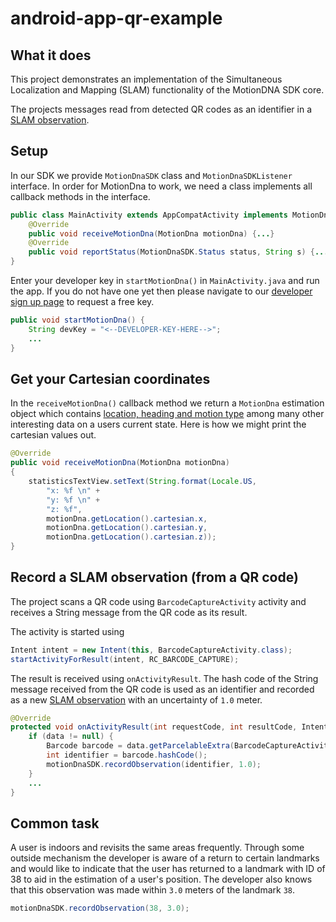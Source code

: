 # android-app-qr-example

## What it does

This project demonstrates an implementation of the Simultaneous Localization and Mapping (SLAM) functionality of the MotionDNA SDK core.

The projects messages read from detected QR codes as an identifier in a [SLAM observation](https://github.com/navisens/NaviDocs/blob/master/API.Android.md#simultaneous-localization-and-mapping-slam).

## Setup

In our SDK we provide `MotionDnaSDK` class and `MotionDnaSDKListener` interface. In order for MotionDna to work, we need a class implements all callback methods in the interface.

```java
public class MainActivity extends AppCompatActivity implements MotionDnaSDKListener {
    @Override
    public void receiveMotionDna(MotionDna motionDna) {...}
    @Override
    public void reportStatus(MotionDnaSDK.Status status, String s) {...}
}
```

Enter your developer key in `startMotionDna()` in `MainActivity.java` and run the app. If you do not have one yet then please navigate to our [developer sign up page](https://www.navisens.com/index.html#contact) to request a free key.

```java
public void startMotionDna() {
    String devKey = "<--DEVELOPER-KEY-HERE-->";
    ...
}
```

## Get your Cartesian coordinates

In the `receiveMotionDna()` callback method we return a `MotionDna` estimation object which contains [location, heading and motion type](https://github.com/navisens/NaviDocs/blob/master/API.Android.md#estimation-properties) among many other interesting data on a users current state. Here is how we might print the cartesian values out.

```java
@Override
public void receiveMotionDna(MotionDna motionDna)
{
    statisticsTextView.setText(String.format(Locale.US,
        "x: %f \n" +
        "y: %f \n" +
        "z: %f",
        motionDna.getLocation().cartesian.x,
        motionDna.getLocation().cartesian.y,
        motionDna.getLocation().cartesian.z));
}
```

## Record a SLAM observation (from a QR code)

The project scans a QR code using `BarcodeCaptureActivity` activity and receives a String message from the QR code as its result.

The activity is started using

```java
Intent intent = new Intent(this, BarcodeCaptureActivity.class);
startActivityForResult(intent, RC_BARCODE_CAPTURE);
```

The result is received using `onActivityResult`. The hash code of the String message received from the QR code is used as an identifier and recorded as a new [SLAM observation](https://github.com/navisens/NaviDocs/blob/master/API.Android.md#simultaneous-localization-and-mapping-slam) with an uncertainty of `1.0` meter.

```java
@Override
protected void onActivityResult(int requestCode, int resultCode, Intent data) {
    if (data != null) {
        Barcode barcode = data.getParcelableExtra(BarcodeCaptureActivity.BarcodeObject);
        int identifier = barcode.hashCode();
        motionDnaSDK.recordObservation(identifier, 1.0);
    }
    ...
}
```

## Common task

A user is indoors and revisits the same areas frequently. Through some outside mechanism the developer is aware of a return to certain landmarks and would like to indicate that the user has returned to a landmark with ID of 38 to aid in the estimation of a user's position. The developer also knows that this observation was made within `3.0` meters of the landmark `38`.

```java
motionDnaSDK.recordObservation(38, 3.0);
```

